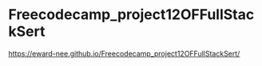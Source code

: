 # Freecodecamp_project12OFFullStackSert

https://eward-nee.github.io/Freecodecamp_project12OFFullStackSert/
